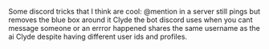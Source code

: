 Some discord tricks that I think are cool:
\@mention in a server still pings but removes the blue box around it
Clyde the bot discord uses when you cant message someone or an errror happened shares the same username as the ai Clyde despite having different user ids and profiles.
